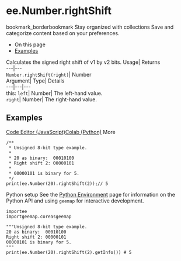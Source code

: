  
#  ee.Number.rightShift 
bookmark_borderbookmark Stay organized with collections  Save and categorize content based on your preferences.
  * On this page
  * [Examples](https://developers.google.com/earth-engine/apidocs/ee-number-rightshift#examples)


Calculates the signed right shift of v1 by v2 bits. 
Usage| Returns  
---|---  
`Number.rightShift(right)`| Number  
Argument| Type| Details  
---|---|---  
this: `left`| Number| The left-hand value.  
`right`| Number| The right-hand value.  
## Examples
[Code Editor (JavaScript)](https://developers.google.com/earth-engine/apidocs/ee-number-rightshift#code-editor-javascript-sample)[Colab (Python)](https://developers.google.com/earth-engine/apidocs/ee-number-rightshift#colab-python-sample) More
```
/**
 * Unsigned 8-bit type example.
 *
 * 20 as binary:  00010100
 * Right shift 2: 00000101
 *
 * 00000101 is binary for 5.
 */
print(ee.Number(20).rightShift(2));// 5
```
Python setup
See the [ Python Environment](https://developers.google.com/earth-engine/guides/python_install) page for information on the Python API and using `geemap` for interactive development.
```
importee
importgeemap.coreasgeemap
```
```
"""Unsigned 8-bit type example.
20 as binary:  00010100
Right shift 2: 00000101
00000101 is binary for 5.
"""
print(ee.Number(20).rightShift(2).getInfo()) # 5
```

